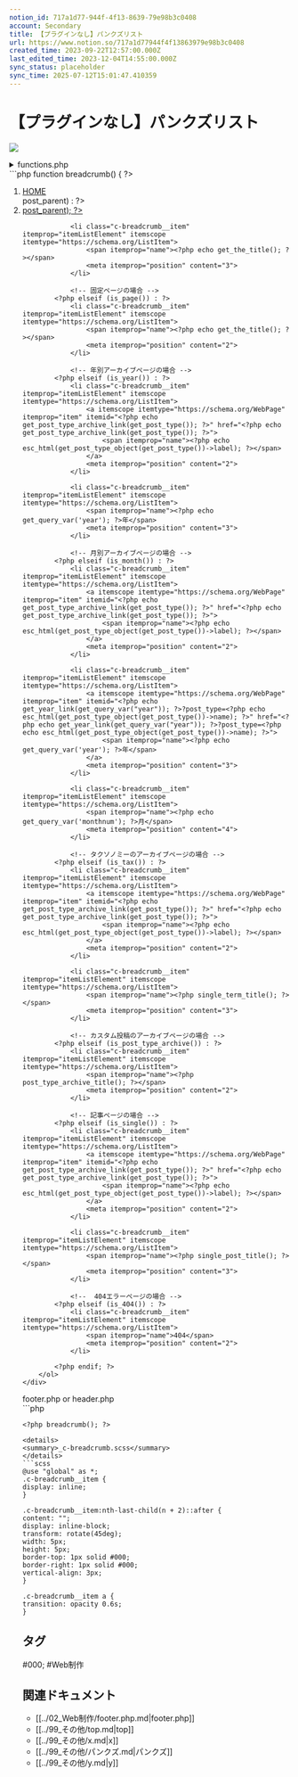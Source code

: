 ```yaml
---
notion_id: 717a1d77-944f-4f13-8639-79e98b3c0408
account: Secondary
title: 【プラグインなし】パンクズリスト
url: https://www.notion.so/717a1d77944f4f13863979e98b3c0408
created_time: 2023-09-22T12:57:00.000Z
last_edited_time: 2023-12-04T14:55:00.000Z
sync_status: placeholder
sync_time: 2025-07-12T15:01:47.410359
---
```

# 【プラグインなし】パンクズリスト

![](https://prod-files-secure.s3.us-west-2.amazonaws.com/d58fe38c-a9d4-4466-aed9-85604b7b2c6d/c23edd85-e1f3-48c7-9307-4126c3e41542/%E3%82%B9%E3%82%AF%E3%83%AA%E3%83%BC%E3%83%B3%E3%82%B7%E3%83%A7%E3%83%83%E3%83%88_2023-12-04_23.46.24.png?X-Amz-Algorithm=AWS4-HMAC-SHA256&X-Amz-Content-Sha256=UNSIGNED-PAYLOAD&X-Amz-Credential=ASIAZI2LB466SQQ64P37%2F20250719%2Fus-west-2%2Fs3%2Faws4_request&X-Amz-Date=20250719T061901Z&X-Amz-Expires=3600&X-Amz-Security-Token=IQoJb3JpZ2luX2VjEIX%2F%2F%2F%2F%2F%2F%2F%2F%2F%2FwEaCXVzLXdlc3QtMiJIMEYCIQD3c0TuNBjVXBLQAGfEpyNSLlTBs61PnLxc41Qwd8ZHdgIhAJuKyUG1R1pLB8ImpN3Z2Ysb4K8VztcmUzCZCWuZXrmLKogECJ7%2F%2F%2F%2F%2F%2F%2F%2F%2F%2FwEQABoMNjM3NDIzMTgzODA1IgxJjJqNKnViNBX5s4wq3APJqofWIH4RNfTsCcTdMDQke2suMipQDcVxW6YAIuSRZJM1KISF%2BSqfTRDF938jr1oIWwUTpPS17fFKWatxD5Ljdmjj5OFGIZUs8Uj7ShQ1552qqvffe8ivHdsA%2FcsOcrFaUjcUfeFRx%2FtaBgd9XeBnsm5WDYuBIBYVdWi2zaAdhSchNFs6kjgpiLY6hBSlKlD7CGLmJBg02kto6HXsPfFTS14kYKW4XcfkwiBtfhXR75jId51SFb%2BU1bpZofaSPHiqxOJ10JRHxacZDFpORlQEKJ%2FU4Dyckw73YPAw0Tz%2B%2Bp9hq640zoOu3csK9w1lDVonIeM46Gfu7xeo4f%2BR%2F6Yvg1%2B3MEu5qvTb1o1W52PnudHMYclHPgyKc3KakimRV%2BEWrxv4uUprKtEyyCr%2FjspYHCrXCx72gmbuHPGP41IgLUhUrkAyKx42%2FB95jpqW4WKhInr9jertCrArXKrhCjRd9EA1lCVs29REYAsPencN%2FkGuEXB5wTt4QlJlMK6ybSIB6gWCykDEvRkDJCUxkd8KicsEeHQhhWATWhB%2BB9FYa6eA9enyAZ490br5sgYNRt2021CjB49dX5bwGYHH%2BqTYqbySJ22TRKX28Io9FKOpI%2FcufNkkg2kJsLClVjCPxuzDBjqkATkRc1b5%2BaoGDJNcj3P1pS3RNRcMgZwaOdmvCPBPVk3bUvJ9vB734o3JNDXSIdSxjZuOtM9yXiMzhr1DnUpQZDTXEA9E%2FMGsDckszMty8sERddoO42Bs8ZW1aVQWaLT8ucP%2BjAeRDPcmJ5iQXVGh3znw9F3%2FR%2BNyK3xVdwO67gj4RsCMrWeamy4kkly6oD0WRIi79Cu9%2BYNp98VyUh2Tit6BrYhT&X-Amz-Signature=8a2060cfd7d03bc4e3d973c187fb5cda7e542cc383e9eea4817e45f44f0c651a&X-Amz-SignedHeaders=host&x-amz-checksum-mode=ENABLED&x-id=GetObject)
<details>
<summary> functions.php</summary>
</details>
  ```php
function breadcrumb()
{
?>
	<div class="c-breadcrumb">
		<ol class="c-breadcrumb__list" itemscope itemtype="https://schema.org/BreadcrumbList">
			<li class="c-breadcrumb__item" itemprop="itemListElement" itemscope itemtype="https://schema.org/ListItem">
				<a itemprop="item" href="<?php echo esc_url(home_url()); ?>">
					<span itemprop="name">HOME</span>
				</a>
				<meta itemprop="position" content="1">
			</li>
			<?php $current_page = get_queried_object(); ?>
			<!-- 固定ページの子ページの場合 -->
			<?php if (is_page() && $current_page->post_parent) : ?>
				<li class="c-breadcrumb__item" itemprop="itemListElement" itemscope itemtype="https://schema.org/ListItem">
					<a itemscope itemtype="https://schema.org/WebPage" itemprop="item" itemid="<?php echo get_page_link($current_page->post_parent); ?>" href="<?php echo get_page_link($current_page->post_parent); ?>">
						<span itemprop="name"><?php echo get_the_title($current_page->post_parent); ?></span>
					</a>
					<meta itemprop="position" content="2">
				</li>

				<li class="c-breadcrumb__item" itemprop="itemListElement" itemscope itemtype="https://schema.org/ListItem">
					<span itemprop="name"><?php echo get_the_title(); ?></span>
					<meta itemprop="position" content="3">
				</li>

				<!-- 固定ページの場合 -->
			<?php elseif (is_page()) : ?>
				<li class="c-breadcrumb__item" itemprop="itemListElement" itemscope itemtype="https://schema.org/ListItem">
					<span itemprop="name"><?php echo get_the_title(); ?></span>
					<meta itemprop="position" content="2">
				</li>

				<!-- 年別アーカイブページの場合 -->
			<?php elseif (is_year()) : ?>
				<li class="c-breadcrumb__item" itemprop="itemListElement" itemscope itemtype="https://schema.org/ListItem">
					<a itemscope itemtype="https://schema.org/WebPage" itemprop="item" itemid="<?php echo get_post_type_archive_link(get_post_type()); ?>" href="<?php echo get_post_type_archive_link(get_post_type()); ?>">
						<span itemprop="name"><?php echo esc_html(get_post_type_object(get_post_type())->label); ?></span>
					</a>
					<meta itemprop="position" content="2">
				</li>

				<li class="c-breadcrumb__item" itemprop="itemListElement" itemscope itemtype="https://schema.org/ListItem">
					<span itemprop="name"><?php echo get_query_var('year'); ?>年</span>
					<meta itemprop="position" content="3">
				</li>

				<!-- 月別アーカイブページの場合 -->
			<?php elseif (is_month()) : ?>
				<li class="c-breadcrumb__item" itemprop="itemListElement" itemscope itemtype="https://schema.org/ListItem">
					<a itemscope itemtype="https://schema.org/WebPage" itemprop="item" itemid="<?php echo get_post_type_archive_link(get_post_type()); ?>" href="<?php echo get_post_type_archive_link(get_post_type()); ?>">
						<span itemprop="name"><?php echo esc_html(get_post_type_object(get_post_type())->label); ?></span>
					</a>
					<meta itemprop="position" content="2">
				</li>

				<li class="c-breadcrumb__item" itemprop="itemListElement" itemscope itemtype="https://schema.org/ListItem">
					<a itemscope itemtype="https://schema.org/WebPage" itemprop="item" itemid="<?php echo get_year_link(get_query_var("year")); ?>?post_type=<?php echo esc_html(get_post_type_object(get_post_type())->name); ?>" href="<?php echo get_year_link(get_query_var("year")); ?>?post_type=<?php echo esc_html(get_post_type_object(get_post_type())->name); ?>">
						<span itemprop="name"><?php echo get_query_var('year'); ?>年</span>
					</a>
					<meta itemprop="position" content="3">
				</li>

				<li class="c-breadcrumb__item" itemprop="itemListElement" itemscope itemtype="https://schema.org/ListItem">
					<span itemprop="name"><?php echo get_query_var('monthnum'); ?>月</span>
					<meta itemprop="position" content="4">
				</li>

				<!-- タクソノミーのアーカイブページの場合 -->
			<?php elseif (is_tax()) : ?>
				<li class="c-breadcrumb__item" itemprop="itemListElement" itemscope itemtype="https://schema.org/ListItem">
					<a itemscope itemtype="https://schema.org/WebPage" itemprop="item" itemid="<?php echo get_post_type_archive_link(get_post_type()); ?>" href="<?php echo get_post_type_archive_link(get_post_type()); ?>">
						<span itemprop="name"><?php echo esc_html(get_post_type_object(get_post_type())->label); ?></span>
					</a>
					<meta itemprop="position" content="2">
				</li>

				<li class="c-breadcrumb__item" itemprop="itemListElement" itemscope itemtype="https://schema.org/ListItem">
					<span itemprop="name"><?php single_term_title(); ?></span>
					<meta itemprop="position" content="3">
				</li>

				<!-- カスタム投稿のアーカイブページの場合 -->
			<?php elseif (is_post_type_archive()) : ?>
				<li class="c-breadcrumb__item" itemprop="itemListElement" itemscope itemtype="https://schema.org/ListItem">
					<span itemprop="name"><?php post_type_archive_title(); ?></span>
					<meta itemprop="position" content="2">
				</li>

				<!-- 記事ページの場合 -->
			<?php elseif (is_single()) : ?>
				<li class="c-breadcrumb__item" itemprop="itemListElement" itemscope itemtype="https://schema.org/ListItem">
					<a itemscope itemtype="https://schema.org/WebPage" itemprop="item" itemid="<?php echo get_post_type_archive_link(get_post_type()); ?>" href="<?php echo get_post_type_archive_link(get_post_type()); ?>">
						<span itemprop="name"><?php echo esc_html(get_post_type_object(get_post_type())->label); ?></span>
					</a>
					<meta itemprop="position" content="2">
				</li>

				<li class="c-breadcrumb__item" itemprop="itemListElement" itemscope itemtype="https://schema.org/ListItem">
					<span itemprop="name"><?php single_post_title(); ?></span>
					<meta itemprop="position" content="3">
				</li>

				<!--  404エラーページの場合 -->
			<?php elseif (is_404()) : ?>
				<li class="c-breadcrumb__item" itemprop="itemListElement" itemscope itemtype="https://schema.org/ListItem">
					<span itemprop="name">404</span>
					<meta itemprop="position" content="2">
				</li>

			<?php endif; ?>
		</ol>
	</div>
<?php
}
  ```
<details>
<summary>footer.php or header.php</summary>
</details>
  ```php
<?php if (!(is_home() || is_front_page())) : ?>
    <?php breadcrumb(); ?>
<?php endif; ?>
  ```
<details>
<summary>_c-breadcrumb.scss</summary>
</details>
  ```scss
@use "global" as *;
.c-breadcrumb__item {
  display: inline;
}

.c-breadcrumb__item:nth-last-child(n + 2)::after {
  content: "";
  display: inline-block;
  transform: rotate(45deg);
  width: 5px;
  height: 5px;
  border-top: 1px solid #000;
  border-right: 1px solid #000;
  vertical-align: 3px;
}

.c-breadcrumb__item a {
  transition: opacity 0.6s;
}
  ```

## タグ

#000; #Web制作 

## 関連ドキュメント

- [[../02_Web制作/footer.php.md|footer.php]]
- [[../99_その他/top.md|top]]
- [[../99_その他/x.md|x]]
- [[../99_その他/パンクズ.md|パンクズ]]
- [[../99_その他/y.md|y]]
